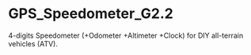 # GPS_Speedometer_G2.2
4-digits Speedometer (+Odometer +Altimeter +Clock) for DIY all-terrain vehicles (ATV).
